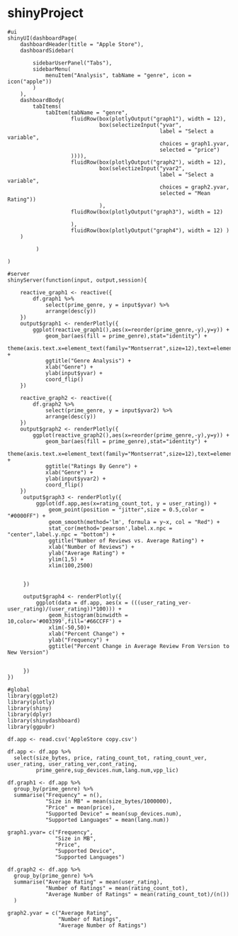 # shinyProject

    #ui 
    shinyUI(dashboardPage(
        dashboardHeader(title = "Apple Store"),
        dashboardSidebar(

            sidebarUserPanel("Tabs"),
            sidebarMenu(
                menuItem("Analysis", tabName = "genre", icon = icon("apple"))
            )
        ),
        dashboardBody(
            tabItems(
                tabItem(tabName = "genre",
                        fluidRow(box(plotlyOutput("graph1"), width = 12),
                                 box(selectizeInput("yvar",
                                                    label = "Select a variable",
                                                    choices = graph1.yvar,
                                                    selected = "price")
                        )))),
                        fluidRow(box(plotlyOutput("graph2"), width = 12),
                                 box(selectizeInput("yvar2",
                                                    label = "Select a variable",
                                                    choices = graph2.yvar,
                                                    selected = "Mean Rating"))
                                 ),
                        fluidRow(box(plotlyOutput("graph3"), width = 12)

                        ),
                        fluidRow(box(plotlyOutput("graph4"), width = 12) )
        ) 

             )

    )

    #server
    shinyServer(function(input, output,session){

        reactive_graph1 <- reactive({
            df.graph1 %>%
                select(prime_genre, y = input$yvar) %>%
                arrange(desc(y)) 
        })
        output$graph1 <- renderPlotly({
            ggplot(reactive_graph1(),aes(x=reorder(prime_genre,-y),y=y)) + 
                geom_bar(aes(fill = prime_genre),stat="identity") +
                theme(axis.text.x=element_text(family="Montserrat",size=12),text=element_text(family="Montserrat",size=12),legend.title=element_blank()) +
                ggtitle("Genre Analysis") +
                xlab("Genre") +
                ylab(input$yvar) + 
                coord_flip()
        })

        reactive_graph2 <- reactive({
            df.graph2 %>%
                select(prime_genre, y = input$yvar2) %>%
                arrange(desc(y)) 
        })
        output$graph2 <- renderPlotly({
            ggplot(reactive_graph2(),aes(x=reorder(prime_genre,-y),y=y)) + 
                geom_bar(aes(fill = prime_genre),stat="identity") +
                theme(axis.text.x=element_text(family="Montserrat",size=12),text=element_text(family="Montserrat",size=12),legend.title=element_blank()) +
                ggtitle("Ratings By Genre") +
                xlab("Genre") +
                ylab(input$yvar2) +
                coord_flip()
        })
         output$graph3 <- renderPlotly({
             ggplot(df.app,aes(x=rating_count_tot, y = user_rating)) +
                 geom_point(position = "jitter",size = 0.5,color = "#0000FF") +
                 geom_smooth(method='lm', formula = y~x, col = "Red") + 
                 stat_cor(method='pearson',label.x.npc = "center",label.y.npc = "bottom") + 
                 ggtitle("Number of Reviews vs. Average Rating") +
                 xlab("Number of Reviews") + 
                 ylab("Average Rating") + 
                 ylim(1,5) + 
                 xlim(100,2500)


         })

         output$graph4 <- renderPlotly({
             ggplot(data = df.app, aes(x = (((user_rating_ver-user_rating)/(user_rating))*100))) + 
                 geom_histogram(binwidth = 10,color='#003399',fill='#66CCFF') + 
                 xlim(-50,50)+
                 xlab("Percent Change") + 
                 ylab("Frequency") + 
                 ggtitle("Percent Change in Average Review From Version to New Version")


         })
    })

    #global
    library(ggplot2)
    library(plotly)
    library(shiny)
    library(dplyr)
    library(shinydashboard)
    library(ggpubr)

    df.app <- read.csv('AppleStore copy.csv')

    df.app <- df.app %>%
      select(size_bytes, price, rating_count_tot, rating_count_ver, user_rating, user_rating_ver,cont_rating,
             prime_genre,sup_devices.num,lang.num,vpp_lic) 

    df.graph1 <- df.app %>%
      group_by(prime_genre) %>%
      summarise("Frequency" = n(),
                "Size in MB" = mean(size_bytes/1000000),
                "Price" = mean(price),
                "Supported Device" = mean(sup_devices.num),
                "Supported Languages" = mean(lang.num))

    graph1.yvar= c("Frequency",
                   "Size in MB",
                   "Price",
                   "Supported Device",
                   "Supported Languages")

    df.graph2 <- df.app %>%
      group_by(prime_genre) %>%
      summarise("Average Rating" = mean(user_rating),
                "Number of Ratings" = mean(rating_count_tot),
                "Average Number of Ratings" = mean(rating_count_tot)/(n())
      )

    graph2.yvar = c("Average Rating",
                    "Number of Ratings",
                    "Average Number of Ratings")

